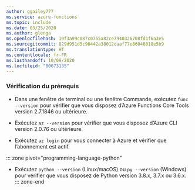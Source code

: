 ```yaml
---
author: ggailey777
ms.service: azure-functions
ms.topic: include
ms.date: 03/25/2020
ms.author: glenga
ms.openlocfilehash: 19f3a99c087c0755a82ce7940326708fd1f6a3e5
ms.sourcegitcommit: 829d951d5c90442a38012daaf77e86046018e5b9
ms.translationtype: HT
ms.contentlocale: fr-FR
ms.lasthandoff: 10/09/2020
ms.locfileid: "80673135"
---
```

### <a name="prerequisite-check"></a>Vérification du prérequis

+ Dans une fenêtre de terminal ou une fenêtre Commande, exécutez `func --version` pour vérifier que vous disposez d’Azure Functions Core Tools version 2.7.1846 ou ultérieure.

+ Exécutez `az --version` pour vérifier que vous disposez d’Azure CLI version 2.0.76 ou ultérieure.

+ Exécutez `az login` pour vous connecter à Azure et vérifier que l’abonnement est actif.

::: zone pivot="programming-language-python"  
+ Exécutez `python --version` (Linux/macOS) ou `py --version` (Windows) pour vérifier que vous disposez de Python version 3.8.x, 3.7.x ou 3.6.x.
::: zone-end